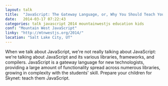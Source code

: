 ```yaml
---
layout: talk
title:  "JavaScript: The Gateway Language, or, Why You Should Teach Your Kids JavaScript"
date:   2014-03-17 07:22:43
categories: talk javascript 2014 mountainwestjs education kids
conf: "Mountain West JavaScript"
linky: "http://mtnwestjs.org/2014/"
location: "Salt Lake City, UT"
---
```


When we talk about JavaScript, we're not really talking about JavaScript: we're talking about JavaScript and its various libraries, frameworks, and compilers. JavaScript is a gateway language for new technologists, providing a large amount of functionality spread across numerous libraries, growing in complexity with the students' skill. Prepare your children for Skynet: teach them JavaScript.